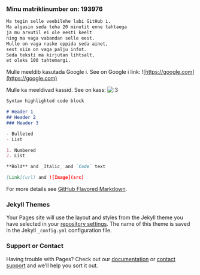 
### Minu matriklinumber on: 193976

```markdown
Ma tegin selle veebilehe labi GitHub i. 
Ma algasin seda teha 20 minutit enne tahtaega 
ja mu arvutil ei ole eesti keelt 
ning ma vaga vabandan selle eest. 
Mulle on vaga raske oppida seda ainet, 
sest siin on vaga palju infot. 
Seda teksti ma kirjutan lihtsalt, 
et oleks 100 tahtemargi.
```
Mulle meeldib kasutada Google i. See on Google i link:
![https://google.com](https://google.com)

Mulle ka meeldivad kassid. See on kass:
![:3](https://i.mycdn.me/i?r=AyH4iRPQ2q0otWIFepML2LxRDY7DZDs86ohgGca_fK1rpw)

```markdown
Syntax highlighted code block

# Header 1
## Header 2
### Header 3

- Bulleted
- List

1. Numbered
2. List

**Bold** and _Italic_ and `Code` text

[Link](url) and ![Image](src)
```

For more details see [GitHub Flavored Markdown](https://guides.github.com/features/mastering-markdown/).

### Jekyll Themes

Your Pages site will use the layout and styles from the Jekyll theme you have selected in your [repository settings](https://github.com/daryamilevskaja/darya/settings). The name of this theme is saved in the Jekyll `_config.yml` configuration file.

### Support or Contact

Having trouble with Pages? Check out our [documentation](https://help.github.com/categories/github-pages-basics/) or [contact support](https://github.com/contact) and we’ll help you sort it out.
